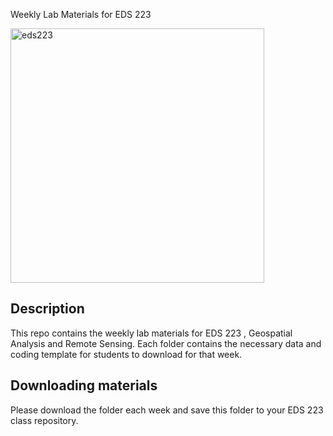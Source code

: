 Weekly Lab Materials for EDS 223

<img width="405.5" height="407" alt="eds223" src="https://github.com/user-attachments/assets/1c3e7dae-f87c-43ae-a5f0-223dba36b56b" />


## Description 
This repo contains the weekly lab materials for EDS 223 , Geospatial Analysis and Remote Sensing. Each folder contains the necessary data and coding template for students to download for that week. 

## Downloading materials 
Please download the folder each week and save this folder to your EDS 223 class repository. 
